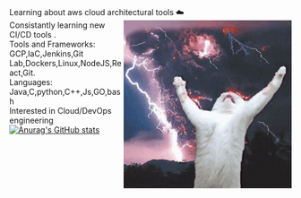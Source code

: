\
Learning about aws cloud architectural tools ☁️ <img align="right" src="https://github.com/rahulk789/rahulk789/blob/main/cat-kitty.gif" height="300" width="300"/>\
Consistantly learning new CI/CD tools . \
Tools and Frameworks: GCP,IaC,Jenkins,Git Lab,Dockers,Linux,NodeJS,React,Git. \
Languages: Java,C,python,C++,Js,GO,bash\
Interested in Cloud/DevOps engineering
[![Anurag's GitHub stats](https://github-readme-stats.vercel.app/api?username=rahulk789&show_icons=true&theme=gotham)](https://github.com/anuraghazra/github-readme-stats)

